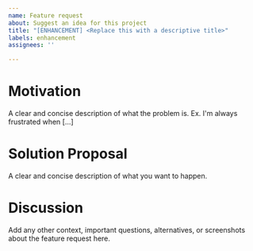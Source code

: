 ```yaml
---
name: Feature request
about: Suggest an idea for this project
title: "[ENHANCEMENT] <Replace this with a descriptive title>"
labels: enhancement
assignees: ''

---
```


# Motivation
A clear and concise description of what the problem is. Ex. I'm always frustrated when [...]

# Solution Proposal
A clear and concise description of what you want to happen.

# Discussion
Add any other context, important questions, alternatives, or screenshots about the feature request here.
